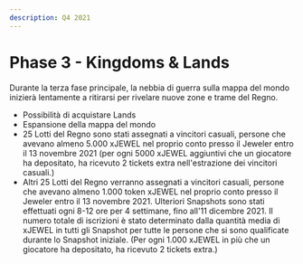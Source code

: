 ```yaml
---
description: Q4 2021
---
```


# Phase 3 - Kingdoms & Lands

Durante la terza fase principale, la nebbia di guerra sulla mappa del mondo inizierà lentamente a ritirarsi per rivelare nuove zone e trame del Regno.

* Possibilità di acquistare Lands
* Espansione della mappa del mondo
* 25 Lotti del Regno sono stati assegnati a vincitori casuali, persone che avevano almeno 5.000 xJEWEL nel proprio conto presso il Jeweler entro il 13 novembre 2021 (per ogni 5000 xJEWEL aggiuntivi che un giocatore ha depositato, ha ricevuto 2 tickets extra nell'estrazione dei vincitori casuali.)
* Altri 25 Lotti del Regno verranno assegnati a vincitori casuali, persone che avevano almeno 1.000 token xJEWEL nel proprio conto presso il Jeweler entro il 13 novembre 2021. Ulteriori Snapshots sono stati effettuati ogni 8-12 ore per 4 settimane, fino all'11 dicembre 2021. Il numero totale di iscrizioni è stato determinato dalla quantità media di xJEWEL in tutti gli Snapshot per tutte le persone che si sono qualificate durante lo Snapshot iniziale. (Per ogni 1.000 xJEWEL in più che un giocatore ha depositato, ha ricevuto 2 tickets extra.)
